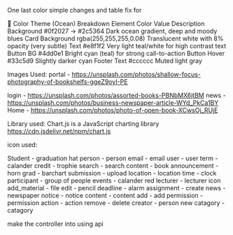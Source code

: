 One last color simple changes and table fix for

🎨 Color Theme (Ocean) Breakdown
Element	Color Value	Description
Background	#0f2027 → #2c5364	Dark ocean gradient, deep and moody blues
Card Background	rgba(255,255,255,0.08)	Translucent white with 8% opacity (very subtle)
Text	#e8f1f2	Very light teal/white for high contrast text
Button BG	#4dd0e1	Bright cyan (teal) for strong call-to-action
Button Hover	#33c5d9	Slightly darker cyan
Footer Text	#cccccc	Muted light gray

Images Used:
portal - https://unsplash.com/photos/shallow-focus-photography-of-bookshelfs-ggeZ9oyI-PE

login - https://unsplash.com/photos/assorted-books-PBNbMX6jtBM
news - https://unsplash.com/photos/business-newspaper-article-WYd_PkCa1BY
Home - https://unsplash.com/photos/photo-of-open-book-XCwsOj_RUjE

Library used:
Chart.js is a JavaScript charting library
https://cdn.jsdelivr.net/npm/chart.js


icon used:

Student - graduation hat
person - person
email - email
user - user
term - calander
credit - trophie
search - search
content - book
announcement - horn
grad - barchart
submission - upload
location - location
time - clock
participant - group of people
events - calander red
lecturer - lecturer icon
add_material - file
edit - pencil
deadline - alarm
assignment - create
news - newspaper
notice - notice
content  - content
add - add
permission - permission
action - action
remove - delete
creator - person new
catagory - catagory


make the controller into using api
